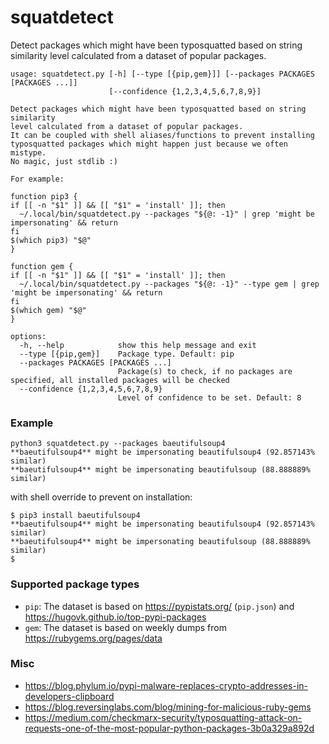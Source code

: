 # squatdetect
Detect packages which might have been typosquatted based on string similarity level calculated from a dataset of popular packages.

```
usage: squatdetect.py [-h] [--type [{pip,gem}]] [--packages PACKAGES [PACKAGES ...]]
                      [--confidence {1,2,3,4,5,6,7,8,9}]

Detect packages which might have been typosquatted based on string similarity
level calculated from a dataset of popular packages.
It can be coupled with shell aliases/functions to prevent installing
typosquatted packages which might happen just because we often mistype.
No magic, just stdlib :)

For example:

function pip3 {
if [[ -n "$1" ]] && [[ "$1" = 'install' ]]; then
  ~/.local/bin/squatdetect.py --packages "${@: -1}" | grep 'might be impersonating' && return
fi
$(which pip3) "$@"
}

function gem {
if [[ -n "$1" ]] && [[ "$1" = 'install' ]]; then
  ~/.local/bin/squatdetect.py --packages "${@: -1}" --type gem | grep 'might be impersonating' && return
fi
$(which gem) "$@"
}

options:
  -h, --help            show this help message and exit
  --type [{pip,gem}]    Package type. Default: pip
  --packages PACKAGES [PACKAGES ...]
                        Package(s) to check, if no packages are specified, all installed packages will be checked
  --confidence {1,2,3,4,5,6,7,8,9}
                        Level of confidence to be set. Default: 8
```

### Example

```
python3 squatdetect.py --packages baeutifulsoup4
**baeutifulsoup4** might be impersonating beautifulsoup4 (92.857143% similar)
**baeutifulsoup4** might be impersonating beautifulsoup (88.888889% similar)
```

with shell override to prevent on installation:

```
$ pip3 install baeutifulsoup4
**baeutifulsoup4** might be impersonating beautifulsoup4 (92.857143% similar)
**baeutifulsoup4** might be impersonating beautifulsoup (88.888889% similar)
$
```

### Supported package types

- `pip`: The dataset is based on https://pypistats.org/ (`pip.json`) and  https://hugovk.github.io/top-pypi-packages
- `gem`: The dataset is based on weekly dumps from https://rubygems.org/pages/data


### Misc

- https://blog.phylum.io/pypi-malware-replaces-crypto-addresses-in-developers-clipboard
- https://blog.reversinglabs.com/blog/mining-for-malicious-ruby-gems
- https://medium.com/checkmarx-security/typosquatting-attack-on-requests-one-of-the-most-popular-python-packages-3b0a329a892d
